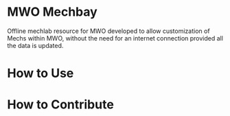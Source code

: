 # MWO Mechbay
Offline mechlab resource for MWO developed to allow customization of Mechs within MWO, without the need for an internet connection provided all the data is updated.

# How to Use

# How to Contribute
